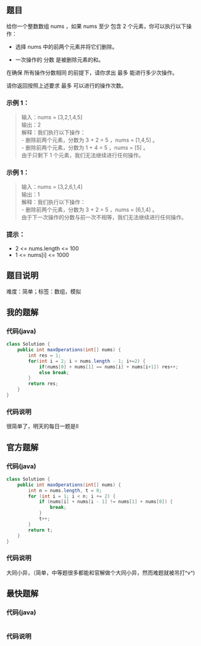 ## 题目
给你一个整数数组 nums ，如果 nums 至少 包含 2 个元素，你可以执行以下操作：

- 选择 nums 中的前两个元素并将它们删除。

- 一次操作的 分数 是被删除元素的和。

在确保 所有操作分数相同 的前提下，请你求出 最多 能进行多少次操作。

请你返回按照上述要求 最多 可以进行的操作次数。
### 示例 1：
> 输入：nums = [3,2,1,4,5]  
> 输出：2  
> 解释：我们执行以下操作：  
> \- 删除前两个元素，分数为 3 + 2 = 5 ，nums = [1,4,5] 。  
> \- 删除前两个元素，分数为 1 + 4 = 5 ，nums = [5] 。  
>   由于只剩下 1 个元素，我们无法继续进行任何操作。  
### 示例 1：
> 输入：nums = [3,2,6,1,4]  
> 输出：1  
> 解释：我们执行以下操作：  
> \- 删除前两个元素，分数为 3 + 2 = 5 ，nums = [6,1,4] 。  
>   由于下一次操作的分数与前一次不相等，我们无法继续进行任何操作。  
### 提示：
- 2 <= nums.length <= 100
- 1 <= nums[i] <= 1000
## 题目说明
难度：简单；标签：数组，模拟
## 我的题解
### 代码(java)
```java
class Solution {
    public int maxOperations(int[] nums) {
        int res = 1;
        for(int i = 2; i < nums.length - 1; i+=2) {
            if(nums[0] + nums[1] == nums[i] + nums[i+1]) res++;
            else break;
        }
        return res;
    }
}
```
### 代码说明
很简单了，明天的每日一题是II
## 官方题解
### 代码(java)
```java
class Solution {
    public int maxOperations(int[] nums) {
        int n = nums.length, t = 0;
        for (int i = 1; i < n; i += 2) {
            if (nums[i] + nums[i - 1] != nums[1] + nums[0]) {
                break;
            }
            t++;
        }
        return t;
    }
}
```
### 代码说明
大同小异，（简单，中等题很多都能和官解做个大同小异，然而难题就被吊打^v^)
## 最快题解
### 代码(java)
```java
```
### 代码说明